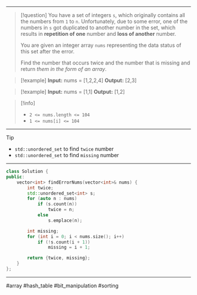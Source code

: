 ___

> [!question] 
> You have a set of integers `s`, which originally contains all the numbers from `1` to `n`. Unfortunately, due to some error, one of the numbers in `s` got duplicated to another number in the set, which results in **repetition of one** number and **loss of another** number.
> 
> You are given an integer array `nums` representing the data status of this set after the error.
> 
> Find the number that occurs twice and the number that is missing and return _them in the form of an array_. 

> [!example] 
> **Input:** nums = [1,2,2,4]
**Output:** [2,3] 

> [!example] 
> **Input:** nums = [1,1]
**Output:** [1,2] 

> [!info] 
> - `2 <= nums.length <= 104`
> - `1 <= nums[i] <= 104` 

___

> [!tip] 
>  - `std::unordered_set` to find `twice` number
>  - `std::unordered_set` to find `missing` number

___

```cpp
class Solution {
public:
    vector<int> findErrorNums(vector<int>& nums) {
        int twice;
        std::unordered_set<int> s;
        for (auto n : nums)
            if (s.count(n))
                twice = n;
            else
                s.emplace(n);

        int missing;
        for (int i = 0; i < nums.size(); i++)
            if (!s.count(i + 1))
                missing = i + 1;

        return {twice, missing};
    }
};
```

___

#array #hash_table #bit_manipulation #sorting 